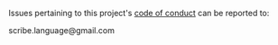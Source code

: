 Issues pertaining to this project's [code of conduct](https://github.com/scribe-org/scri.be/blob/main/.github/CODE_OF_CONDUCT.md) can be reported to:

scribe.language@gmail<nolink>.com
